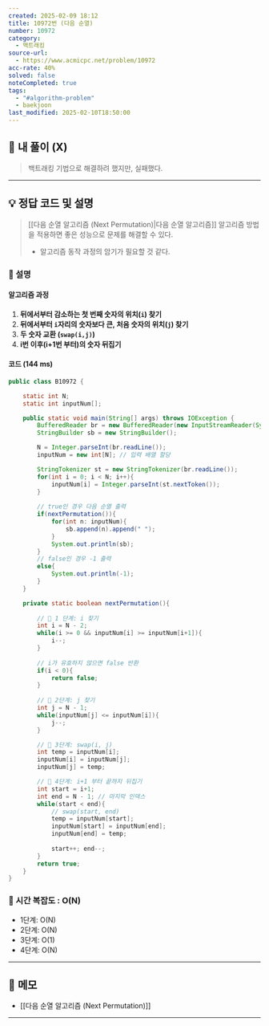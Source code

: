 ```yaml
---
created: 2025-02-09 18:12
title: 10972번 (다음 순열)
number: 10972
category:
  - 백트래킹
source-url:
  - https://www.acmicpc.net/problem/10972
acc-rate: 40%
solved: false
noteCompleted: true
tags:
  - "#algorithm-problem"
  - baekjoon
last_modified: 2025-02-10T18:50:00
---
```

## 💁 내 풀이 (X)
> 백트래킹 기법으로 해결하려 했지만, 실패했다.
---
## 💡 정답 코드 및 설명
> [[다음 순열 알고리즘 (Next Permutation)|다음 순열 알고리즘]] 알고리즘 방법을 적용하면 좋은 성능으로 문제를 해결할 수 있다.
> - 알고리즘 동작 과정의 암기가 필요할 것 같다.
### 🍪 설명 
#### 알고리즘 과정
1. **뒤에서부터 감소하는 첫 번째 숫자의 위치(`i`) 찾기** 
2. **뒤에서부터 `i`자리의 숫자보다 큰, 처음 숫자의 위치(`j`) 찾기**
3. **두 숫자 교환 (`swap(i,j)`)**
4. **i번 이후(i+1번 부터)의 숫자 뒤집기**
#### 코드 (144 ms)
```java
public class B10972 {

    static int N;
    static int inputNum[];

    public static void main(String[] args) throws IOException {
        BufferedReader br = new BufferedReader(new InputStreamReader(System.in));
        StringBuilder sb = new StringBuilder();

        N = Integer.parseInt(br.readLine());
        inputNum = new int[N]; // 입력 배열 할당

        StringTokenizer st = new StringTokenizer(br.readLine());
        for(int i = 0; i < N; i++){
            inputNum[i] = Integer.parseInt(st.nextToken());
        }
		
		// true인 경우 다음 순열 출력
        if(nextPermutation()){
            for(int n: inputNum){
                sb.append(n).append(" ");
            }
            System.out.println(sb);
        }
        // false인 경우 -1 출력
        else{
            System.out.println(-1);
        }
    }

    private static boolean nextPermutation(){
		
		// 📌 1 단계: i 찾기
        int i = N - 2;
        while(i >= 0 && inputNum[i] >= inputNum[i+1]){
            i--;
        }
        
		// i가 유효하지 않으면 false 반환
        if(i < 0){
            return false;
        }
        
        // 📌 2단계: j 찾기
        int j = N - 1;
        while(inputNum[j] <= inputNum[i]){
            j--;
        }

        // 📌 3단계: swap(i, j)
        int temp = inputNum[i];
        inputNum[i] = inputNum[j];
        inputNum[j] = temp;

        // 📌 4단계: i+1 부터 끝까지 뒤집기
        int start = i+1;
        int end = N - 1; // 마지막 인덱스
        while(start < end){
	        // swap(start, end)
            temp = inputNum[start];
            inputNum[start] = inputNum[end];
            inputNum[end] = temp;
			
            start++; end--;
        }
        return true;
    }
}
```

### 🍪 시간 복잡도 : O(N)
- 1단계: O(N)
- 2단계: O(N)
- 3단계: O(1)
- 4단계: O(N)
---
## 📝 메모 
- [[다음 순열 알고리즘 (Next Permutation)]]
---





